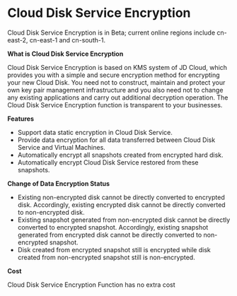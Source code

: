 # Cloud Disk Service Encryption
Cloud Disk Service Encryption is in Beta; current online regions include cn-east-2, cn-east-1 and cn-south-1.

**What is Cloud Disk Service Encryption**

Cloud Disk Service Encryption is based on KMS system of JD Cloud, which provides you with a simple and secure encryption method for encrypting your new Cloud Disk. You need not to construct, maintain and protect your own key pair management infrastructure and you also need not to change any existing applications and carry out additional decryption operation. The Cloud Disk Service Encryption function is transparent to your businesses.


**Features**

- Support data static encryption in Cloud Disk Service.
- Provide data encryption for all data transferred between Cloud Disk Service and Virtual Machines.
- Automatically encrypt all snapshots created from encrypted hard disk.
- Automatically encrypt Cloud Disk Service restored from these snapshots.

**Change of Data Encryption Status**

- Existing non-encrypted disk cannot be directly converted to encrypted disk. Accordingly, existing encrypted disk cannot be directly converted to non-encrypted disk.
- Existing snapshot generated from non-encrypted disk cannot be directly converted to encrypted snapshot. Accordingly, existing snapshot generated from encrypted disk cannot be directly converted to non-encrypted snapshot.
- Disk created from encrypted snapshot still is encrypted while disk created from non-encrypted snapshot still is non-encrypted.

**Cost**

 Cloud Disk Service Encryption Function has no extra cost


